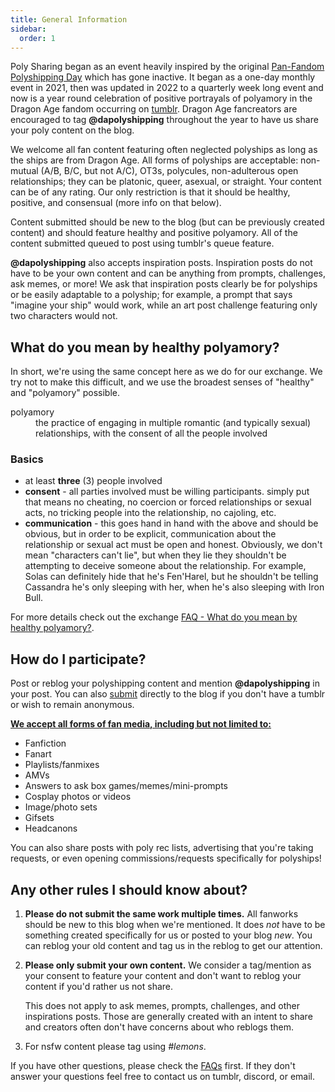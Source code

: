 ```yaml
---
title: General Information
sidebar:
  order: 1
---
```


Poly Sharing began as an event heavily inspired by the original
[Pan-Fandom Polyshipping Day](https://polyshippingday.tumblr.com/) which has
gone inactive. It began as a one-day monthly event in 2021, then was updated in
2022 to a quarterly week long event and now is a year round celebration of
positive portrayals of polyamory in the Dragon Age fandom occurring on
[tumblr](http://dapolyshipping.tumblr.com/). Dragon Age fancreators are
encouraged to tag **@dapolyshipping** throughout the year to have us share your
poly content on the blog.

We welcome all fan content featuring often neglected polyships as long as the
ships are from Dragon Age. All forms of polyships are acceptable: non-mutual
(A/B, B/C, but not A/C), OT3s, polycules, non-adulterous open relationships;
they can be platonic, queer, asexual, or straight. Your content can be of any
rating. Our only restriction is that it should be healthy, positive, and
consensual (more info on that below).

Content submitted should be new to the blog (but can be previously created
content) and should feature healthy and positive polyamory. All of the content
submitted queued to post using tumblr's queue feature.

**@dapolyshipping** also accepts inspiration posts. Inspiration posts do not
have to be your own content and can be anything from prompts, challenges, ask
memes, or more! We ask that inspiration posts clearly be for polyships or be
easily adaptable to a polyship; for example, a prompt that says "imagine your
ship" would work, while an art post challenge featuring only two characters
would not.

## What do you mean by healthy polyamory?

In short, we're using the same concept here as we do for our exchange. We try
not to make this difficult, and we use the broadest senses of "healthy" and
"polyamory" possible.

<dl><dt>polyamory</dt>
<dd>the practice of engaging in multiple romantic (and typically sexual) relationships, with the consent of all the people involved</dd></dl>

### Basics

- at least **three** (3) people involved
- **consent** - all parties involved must be willing participants. simply put
  that means no cheating, no coercion or forced relationships or sexual acts, no
  tricking people into the relationship, no cajoling, etc.
- **communication** - this goes hand in hand with the above and should be
  obvious, but in order to be explicit, communication about the relationship or
  sexual act must be open and honest. Obviously, we don't mean "characters can't
  lie", but when they lie they shouldn't be attempting to deceive someone about
  the relationship. For example, Solas can definitely hide that he's Fen'Harel,
  but he shouldn't be telling Cassandra he's only sleeping with her, when he's
  also sleeping with Iron Bull.

For more details check out the exchange
[FAQ - What do you mean by healthy polyamory?](/docs/exchange/faq#what-do-you-mean-by-healthy-polyamory).

## How do I participate?

Post or reblog your polyshipping content and mention **@dapolyshipping** in your
post. You can also [submit](http://dapolyshipping.tumblr.com/submit) directly to
the blog if you don't have a tumblr or wish to remain anonymous.

<u><strong>We accept all forms of fan media, including but not limited
to:</strong></u>

- Fanfiction
- Fanart
- Playlists/fanmixes
- AMVs
- Answers to ask box games/memes/mini-prompts
- Cosplay photos or videos
- Image/photo sets
- Gifsets
- Headcanons

You can also share posts with poly rec lists, advertising that you're taking
requests, or even opening commissions/requests specifically for polyships!

## Any other rules I should know about?

1. **Please do not submit the same work multiple times.** All fanworks should be
   new to this blog when we're mentioned. It does _not_ have to be something
   created specifically for us or posted to your blog _new_. You can reblog your
   old content and tag us in the reblog to get our attention.
2. **Please only submit your own content.** We consider a tag/mention as your
   consent to feature your content and don't want to reblog your content if
   you'd rather us not share.

   This does not apply to ask memes, prompts, challenges, and other inspirations
   posts. Those are generally created with an intent to share and creators often
   don't have concerns about who reblogs them.

3. For nsfw content please tag using _#lemons_.

If you have other questions, please check the [FAQs](/docs/sharing/faq) first.
If they don't answer your questions feel free to contact us on tumblr, discord,
or email.
